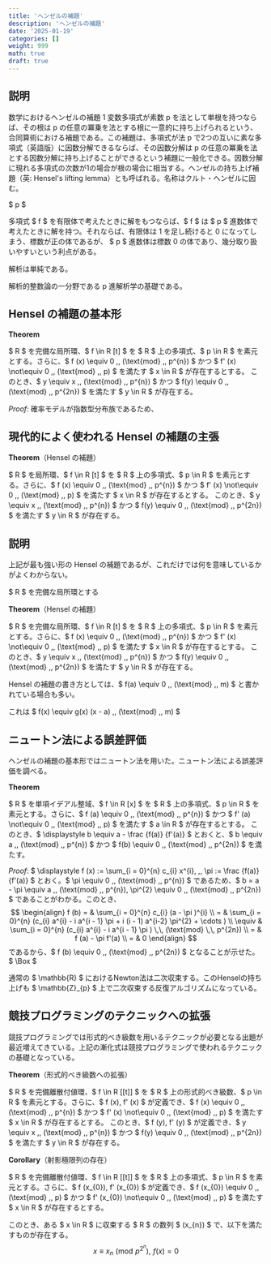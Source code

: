 ```yaml
---
title: 'ヘンゼルの補題'
description: 'ヘンゼルの補題'
date: '2025-01-19'
categories: []
weight: 999
math: true
draft: true
---
```


## 説明

数学におけるヘンゼルの補題 1 変数多項式が素数 p を法として単根を持つならば、その根は p の任意の冪乗を法とする根に一意的に持ち上げられるという、合同算術における補題である。この補題は、多項式が法 p で2つの互いに素な多項式（英語版）に因数分解できるならば、その因数分解は p の任意の冪乗を法とする因数分解に持ち上げることができるという補題に一般化できる。因数分解に現れる多項式の次数が1の場合が根の場合に相当する。ヘンゼルの持ち上げ補題（英: Hensel's lifting lemma）とも呼ばれる。名称はクルト・ヘンゼルに因む。

$ p $

多項式 $ f $ を有限体で考えたときに解をもつならば、$ f $ は $ p $ 進数体で考えたときに解を持つ。それならば、有限体は 1 を足し続けると 0 になってしまう、標数が正の体であるが、 $ p $ 進数体は標数 0 の体であり、幾分取り扱いやすいという利点がある。

解析は単純である。

解析的整数論の一分野である p 進解析学の基礎である。



## Hensel の補題の基本形

**Theorem**

$ R $ を完備な局所環、$ f \in R [t] $ を $ R $ 上の多項式、$ p \in R $ を素元とする。さらに、$ f (x) \equiv 0 \,\, (\text{mod} \,\, p^{n}) $ かつ $ f' (x) \not\equiv 0 \,\, (\text{mod} \,\, p) $ を満たす $ x \in R $ が存在するとする。
このとき、$ y \equiv x \,\, (\text{mod} \,\, p^{n}) $ かつ $ f(y) \equiv 0 \,\, (\text{mod} \,\, p^{2n}) $ を満たす $ y \in R $ が存在する。

*Proof*: 確率モデルが指数型分布族であるため、





## 現代的によく使われる Hensel の補題の主張

**Theorem**（Hensel の補題）

$ R $ を局所環、$ f \in R [t] $ を $ R $ 上の多項式、$ p \in R $ を素元とする。さらに、$ f (x) \equiv 0 \,\, (\text{mod} \,\, p^{n}) $ かつ $ f' (x) \not\equiv 0 \,\, (\text{mod} \,\, p) $ を満たす $ x \in R $ が存在するとする。
このとき、$ y \equiv x \,\, (\text{mod} \,\, p^{n}) $ かつ $ f(y) \equiv 0 \,\, (\text{mod} \,\, p^{2n}) $ を満たす $ y \in R $ が存在する。



## 説明



上記が最も強い形の Hensel の補題であるが、これだけでは何を意味しているかがよくわからない。

$ R $ を完備な局所環とする



**Theorem**（Hensel の補題）

$ R $ を完備な局所環、$ f \in R [t] $ を $ R $ 上の多項式、$ p \in R $ を素元とする。さらに、$ f (x) \equiv 0 \,\, (\text{mod} \,\, p^{n}) $ かつ $ f' (x) \not\equiv 0 \,\, (\text{mod} \,\, p) $ を満たす $ x \in R $ が存在するとする。
このとき、$ y \equiv x \,\, (\text{mod} \,\, p^{n}) $ かつ $ f(y) \equiv 0 \,\, (\text{mod} \,\, p^{2n}) $ を満たす $ y \in R $ が存在する。



Hensel の補題の書き方としては、$ f(a) \equiv 0 \,\, (\text{mod} \,\, m) $ と書かれている場合も多い。

これは $ f(x) \equiv g(x) (x - a) \,\, (\text{mod} \,\, m) $



## ニュートン法による誤差評価

ヘンゼルの補題の基本形ではニュートン法を用いた。ニュートン法による誤差評価を調べる。



**Theorem**

$ R $ を単項イデアル整域、$ f \in R [x] $ を $ R $ 上の多項式、$ p \in R $ を素元とする。さらに、$ f (a) \equiv 0 \,\, (\text{mod} \,\, p^{n}) $ かつ $ f' (a) \not\equiv 0 \,\, (\text{mod} \,\, p) $ を満たす $ a \in R $ が存在するとする。
このとき、$ \displaystyle b \equiv a - \frac {f(a)} {f'(a)} $ とおくと、$ b \equiv a \,\, (\text{mod} \,\, p^{n}) $ かつ $ f(b) \equiv 0 \,\, (\text{mod} \,\, p^{2n}) $ を満たす。

*Proof*: $ \displaystyle f (x) := \sum_{i = 0}^{n} c_{i} x^{i}, \,\, \pi := \frac {f(a)} {f'(a)} $ とおく。$ \pi \equiv 0 \,\, (\text{mod} \,\, p^{n}) $ であるため、$ b = a - \pi \equiv a \,\, (\text{mod} \,\, p^{n}), \pi^{2} \equiv 0 \,\, (\text{mod} \,\, p^{2n}) $ であることがわかる。このとき、
$$
\begin{align}
f (b) = & \sum_{i = 0}^{n} c_{i} (a - \pi )^{i} \\
= & \sum_{i = 0}^{n} (c_{i} a^{i} - i a^{i - 1} \pi + i (i - 1) a^{i-2} \pi^{2} + \cdots ) \\
\equiv & \sum_{i = 0}^{n} (c_{i} a^{i} - i a^{i - 1} \pi ) \,\, (\text{mod} \,\, p^{2n}) \\
= & f (a) - \pi f'(a) \\
= & 0
\end{align}
$$
であるから、$ f (b) \equiv 0 \,\, (\text{mod} \,\, p^{2n}) $ となることが示せた。$ \Box $

通常の $ \mathbb{R} $ におけるNewton法は二次収束する。このHenselの持ち上げも $ \mathbb{Z}_{p} $ 上で二次収束する反復アルゴリズムになっている。



## 競技プログラミングのテクニックへの拡張

競技プログラミングでは形式的べき級数を用いるテクニックが必要となる出題が最近増えてきている。上記の漸化式は競技プログラミングで使われるテクニックの基礎となっている。



**Theorem**（形式的べき級数への拡張）

$ R $ を完備離散付値環、$ f \in R [[t]] $ を $ R $ 上の形式的べき級数、$ p \in R $ を素元とする。さらに、$ f (x), f' (x) $ が定義でき、$ f (x) \equiv 0 \,\, (\text{mod} \,\, p^{n}) $ かつ $ f' (x) \not\equiv 0 \,\, (\text{mod} \,\, p) $ を満たす $ x \in R $ が存在するとする。
このとき、$ f (y), f' (y) $ が定義でき、$ y \equiv x \,\, (\text{mod} \,\, p^{n}) $ かつ $ f(y) \equiv 0 \,\, (\text{mod} \,\, p^{2n}) $ を満たす $ y \in R $ が存在する。



**Corollary**（射影極限列の存在）

$ R $ を完備離散付値環、$ f \in R [[t]] $ を $ R $ 上の多項式、$ p \in R $ を素元とする。さらに、$ f (x_{0}), f' (x_{0}) $ が定義でき、$ f (x_{0}) \equiv 0 \,\, (\text{mod} \,\, p) $ かつ $ f' (x_{0}) \not\equiv 0 \,\, (\text{mod} \,\, p) $ を満たす $ x \in R $ が存在するとする。

このとき、ある $ x \in R $ に収束する $ R $ の数列 $ (x_{n}) $ で、以下を満たすものが存在する。 
$$
x \equiv x_{n} \,\, (\text{mod} \,\, p^{2^{n}}), \,\, f (x) = 0
$$



